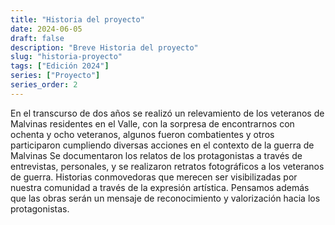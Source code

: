 ```yaml
---
title: "Historia del proyecto"
date: 2024-06-05
draft: false
description: "Breve Historia del proyecto"
slug: "historia-proyecto"
tags: ["Edición 2024"]
series: ["Proyecto"]
series_order: 2
---
```


En el transcurso de dos años se realizó un relevamiento de los veteranos de Malvinas residentes en el Valle, con la sorpresa de encontrarnos con ochenta y ocho veteranos, algunos fueron combatientes y otros participaron cumpliendo  diversas acciones  en el contexto de la guerra de Malvinas
Se documentaron  los relatos de los protagonistas  a través de entrevistas, personales, y  se realizaron  retratos fotográficos  a los veteranos de guerra.
Historias conmovedoras que merecen ser visibilizadas por nuestra comunidad a través de la  expresión artística. Pensamos además que  las obras serán un mensaje de reconocimiento y valorización hacia los protagonistas.
